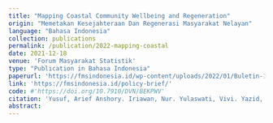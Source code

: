 ```yaml
---
title: "Mapping Coastal Community Wellbeing and Regeneration"
origin: "Memetakan Kesejahteraan Dan Regenerasi Masyarakat Nelayan"
language: "Bahasa Indonesia"
collection: publications
permalink: /publication/2022-mapping-coastal
date: 2021-12-18
venue: 'Forum Masyarakat Statistik'
type: "Publication in Bahasa Indonesia"
paperurl: 'https://fmsindonesia.id/wp-content/uploads/2022/01/Buletin-18-FINAL.pdf'
link: 'https://fmsindonesia.id/policy-brief/'
code: #'https://doi.org/10.7910/DVN/BEKPWV'
citation: 'Yusuf, Arief Anshory. Iriawan, Nur. Yulaswati, Vivi. Yazid, Ega Kurnia, Palani, Herman. 2021. Memetakan Kesejahteraan Dan Regenerasi Masyarakat Nelayan. <i>FMS Statistical & Policy Brief</i>. ed. 18 Des 2021. 3-13.'
abstract:
---
```

